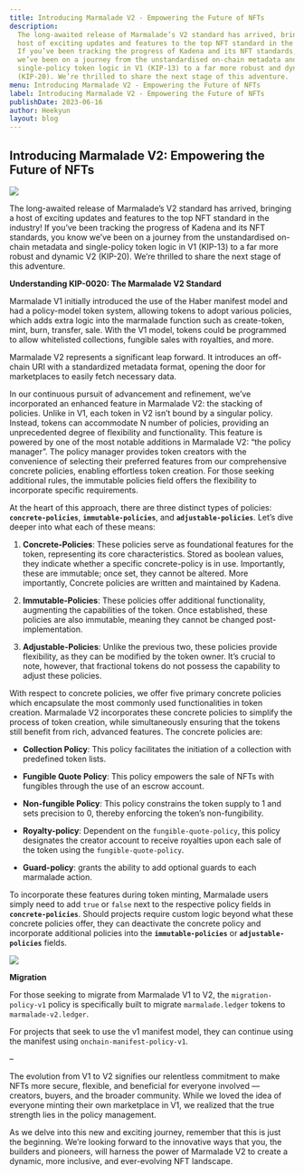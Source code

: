 ```yaml
---
title: Introducing Marmalade V2 - Empowering the Future of NFTs
description:
  The long-awaited release of Marmalade’s V2 standard has arrived, bringing a
  host of exciting updates and features to the top NFT standard in the industry!
  If you’ve been tracking the progress of Kadena and its NFT standards, you know
  we’ve been on a journey from the unstandardised on-chain metadata and
  single-policy token logic in V1 (KIP-13) to a far more robust and dynamic V2
  (KIP-20). We’re thrilled to share the next stage of this adventure.
menu: Introducing Marmalade V2 - Empowering the Future of NFTs
label: Introducing Marmalade V2 - Empowering the Future of NFTs
publishDate: 2023-06-16
author: Heekyun
layout: blog
---
```


## Introducing Marmalade V2: Empowering the Future of NFTs

![](/assets/blog/1_zGdTSmjV4Q0BQWJ6ulpMIA.webp)

The long-awaited release of Marmalade’s V2 standard has arrived, bringing a host
of exciting updates and features to the top NFT standard in the industry! If
you’ve been tracking the progress of Kadena and its NFT standards, you know
we’ve been on a journey from the unstandardised on-chain metadata and
single-policy token logic in V1 (KIP-13) to a far more robust and dynamic V2
(KIP-20). We’re thrilled to share the next stage of this adventure.

**Understanding KIP-0020: The Marmalade V2 Standard**

Marmalade V1 initially introduced the use of the Haber manifest model and had a
policy-model token system, allowing tokens to adopt various policies, which adds
extra logic into the marmalade function such as create-token, mint, burn,
transfer, sale. With the V1 model, tokens could be programmed to allow
whitelisted collections, fungible sales with royalties, and more.

Marmalade V2 represents a significant leap forward. It introduces an off-chain
URI with a standardized metadata format, opening the door for marketplaces to
easily fetch necessary data.

In our continuous pursuit of advancement and refinement, we’ve incorporated an
enhanced feature in Marmalade V2: the stacking of policies. Unlike in V1, each
token in V2 isn’t bound by a singular policy. Instead, tokens can accommodate N
number of policies, providing an unprecedented degree of flexibility and
functionality. This feature is powered by one of the most notable additions in
Marmalade V2: “the policy manager”. The policy manager provides token creators
with the convenience of selecting their preferred features from our
comprehensive concrete policies, enabling effortless token creation. For those
seeking additional rules, the immutable policies field offers the flexibility to
incorporate specific requirements.

At the heart of this approach, there are three distinct types of policies:
**`concrete-policies`**, **`immutable-policies`**, and
**`adjustable-policies`**. Let’s dive deeper into what each of these means:

1. **Concrete-Policies**: These policies serve as foundational features for the
   token, representing its core characteristics. Stored as boolean values, they
   indicate whether a specific concrete-policy is in use. Importantly, these are
   immutable; once set, they cannot be altered. More importantly, Concrete
   policies are written and maintained by Kadena.

2. **Immutable-Policies**: These policies offer additional functionality,
   augmenting the capabilities of the token. Once established, these policies
   are also immutable, meaning they cannot be changed post-implementation.

3. **Adjustable-Policies**: Unlike the previous two, these policies provide
   flexibility, as they can be modified by the token owner. It’s crucial to
   note, however, that fractional tokens do not possess the capability to adjust
   these policies.

With respect to concrete policies, we offer five primary concrete policies which
encapsulate the most commonly used functionalities in token creation. Marmalade
V2 incorporates these concrete policies to simplify the process of token
creation, while simultaneously ensuring that the tokens still benefit from rich,
advanced features. The concrete policies are:

- **Collection Policy**: This policy facilitates the initiation of a collection
  with predefined token lists.

- **Fungible Quote Policy**: This policy empowers the sale of NFTs with
  fungibles through the use of an escrow account.

- **Non-fungible Policy**: This policy constrains the token supply to 1 and sets
  precision to 0, thereby enforcing the token’s non-fungibility.

- **Royalty-policy**: Dependent on the `fungible-quote-policy`, this policy
  designates the creator account to receive royalties upon each sale of the
  token using the `fungible-quote-policy`.

- **Guard-policy**: grants the ability to add optional guards to each marmalade
  action.

To incorporate these features during token minting, Marmalade users simply need
to add `true` or `false` next to the respective policy fields in
**`concrete-policies`**. Should projects require custom logic beyond what these
concrete policies offer, they can deactivate the concrete policy and incorporate
additional policies into the **`immutable-policies`** or
**`adjustable-policies`** fields.

![](/assets/blog/1_K4qJr2FaCwIjP-e78Hpc9A.webp)

**Migration**

For those seeking to migrate from Marmalade V1 to V2, the `migration-policy-v1`
policy is specifically built to migrate `marmalade.ledger` tokens to
`marmalade-v2.ledger`.

For projects that seek to use the v1 manifest model, they can continue using the
manifest using `onchain-manifest-policy-v1`.

–

The evolution from V1 to V2 signifies our relentless commitment to make NFTs
more secure, flexible, and beneficial for everyone involved — creators, buyers,
and the broader community. While we loved the idea of everyone minting their own
marketplace in V1, we realized that the true strength lies in the policy
management.

As we delve into this new and exciting journey, remember that this is just the
beginning. We’re looking forward to the innovative ways that you, the builders
and pioneers, will harness the power of Marmalade V2 to create a dynamic, more
inclusive, and ever-evolving NFT landscape.
